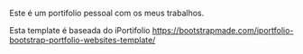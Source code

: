 Este é um portifolio pessoal com os meus trabalhos.


Esta template é baseada do iPortifolio
https://bootstrapmade.com/iportfolio-bootstrap-portfolio-websites-template/

